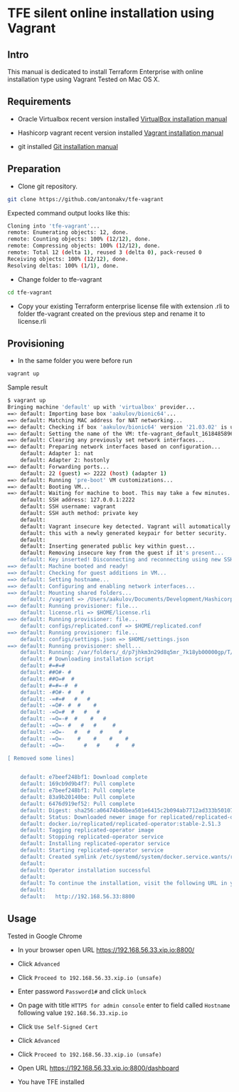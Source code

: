 # TFE silent online installation using Vagrant

## Intro

This manual is dedicated to install Terraform Enterprise with online installation type using Vagrant
Tested on Mac OS X.

## Requirements

- Oracle Virtualbox recent version installed
[VirtualBox installation manual](https://www.virtualbox.org/manual/ch01.html#intro-installing)

- Hashicorp vagrant recent version installed
[Vagrant installation manual](https://learn.hashicorp.com/tutorials/vagrant/getting-started-install)

- git installed
[Git installation manual](https://git-scm.com/download/mac)

## Preparation 

- Clone git repository. 

```bash
git clone https://github.com/antonakv/tfe-vagrant
```

Expected command output looks like this:

```bash
Cloning into 'tfe-vagrant'...
remote: Enumerating objects: 12, done.
remote: Counting objects: 100% (12/12), done.
remote: Compressing objects: 100% (12/12), done.
remote: Total 12 (delta 1), reused 3 (delta 0), pack-reused 0
Receiving objects: 100% (12/12), done.
Resolving deltas: 100% (1/1), done.
```

- Change folder to tfe-vagrant

```bash
cd tfe-vagrant
```

- Copy your existing Terraform enterprise license file with extension .rli to 
folder tfe-vagrant created on the previous step and rename it to license.rli

## Provisioning

- In the same folder you were before run 

```bash
vagrant up
```

Sample result

```bash
$ vagrant up     
Bringing machine 'default' up with 'virtualbox' provider...
==> default: Importing base box 'aakulov/bionic64'...
==> default: Matching MAC address for NAT networking...
==> default: Checking if box 'aakulov/bionic64' version '21.03.02' is up to date...
==> default: Setting the name of the VM: tfe-vagrant_default_1618485896013_82371
==> default: Clearing any previously set network interfaces...
==> default: Preparing network interfaces based on configuration...
    default: Adapter 1: nat
    default: Adapter 2: hostonly
==> default: Forwarding ports...
    default: 22 (guest) => 2222 (host) (adapter 1)
==> default: Running 'pre-boot' VM customizations...
==> default: Booting VM...
==> default: Waiting for machine to boot. This may take a few minutes...
    default: SSH address: 127.0.0.1:2222
    default: SSH username: vagrant
    default: SSH auth method: private key
    default: 
    default: Vagrant insecure key detected. Vagrant will automatically replace
    default: this with a newly generated keypair for better security.
    default: 
    default: Inserting generated public key within guest...
    default: Removing insecure key from the guest if it's present...
    default: Key inserted! Disconnecting and reconnecting using new SSH key...
==> default: Machine booted and ready!
==> default: Checking for guest additions in VM...
==> default: Setting hostname...
==> default: Configuring and enabling network interfaces...
==> default: Mounting shared folders...
    default: /vagrant => /Users/aakulov/Documents/Development/Hashicorp/tfe-vagrant
==> default: Running provisioner: file...
    default: license.rli => $HOME/license.rli
==> default: Running provisioner: file...
    default: configs/replicated.conf => $HOME/replicated.conf
==> default: Running provisioner: file...
    default: configs/settings.json => $HOME/settings.json
==> default: Running provisioner: shell...
    default: Running: /var/folders/_d/p7jhkm3n29d8q5mr_7k18yb00000gp/T/vagrant-shell20210415-49031-qwsad8.sh
    default: # Downloading installation script
    default: #=#=#                                                                         
    default: ##O#- #                                                                       
    default: ##O=#  #                                                                      
    default: #=#=-#  #                                                                     
    default: -#O#- #   #                                                                   
    default: -=#=#   #   #                                                                 
    default: -=O#- #  #    #                                                               
    default: -=O=#  #   #   #                                                              
    default: -=O=-#  #    #   #                                                            
    default: -=O=- #   #   #     #                                                         
    default: -=O=-   #   #   #     #                                                       
    default: -=O=-    #    #    #    #                                                     
    default: -=O=-      #   #     #    #                                                   

[ Removed some lines]


    default: e7beef248bf1: Download complete
    default: 169cb9d9b4f7: Pull complete
    default: e7beef248bf1: Pull complete
    default: 83a9b20140be: Pull complete
    default: 6476d919ef52: Pull complete
    default: Digest: sha256:a06474b46bea501e6415c2b094ab7712ad333b50107dfe3a5fdf15894ddae76f
    default: Status: Downloaded newer image for replicated/replicated-operator:stable-2.51.3
    default: docker.io/replicated/replicated-operator:stable-2.51.3
    default: Tagging replicated-operator image
    default: Stopping replicated-operator service
    default: Installing replicated-operator service
    default: Starting replicated-operator service
    default: Created symlink /etc/systemd/system/docker.service.wants/replicated-operator.service → /etc/systemd/system/replicated-operator.service.
    default: 
    default: Operator installation successful
    default: 
    default: To continue the installation, visit the following URL in your browser:
    default: 
    default:   http://192.168.56.33:8800

```

## Usage

Tested in Google Chrome

- In your browser open URL https://192.168.56.33.xip.io:8800/

- Click ```Advanced```

- Click ```Proceed to 192.168.56.33.xip.io (unsafe)```

- Enter password ```Password1#``` and click ```Unlock```

- On page with title ```HTTPS for admin console``` enter to field called ```Hostname``` following value ```192.168.56.33.xip.io```

- Click ```Use Self-Signed Cert```

- Click ```Advanced```

- Click ```Proceed to 192.168.56.33.xip.io (unsafe)```

- Open URL https://192.168.56.33.xip.io:8800/dashboard

- You have TFE installed